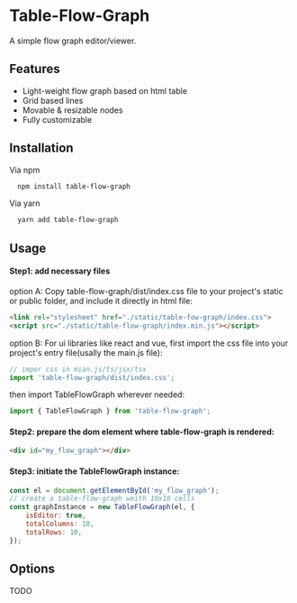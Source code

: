 
# Table-Flow-Graph

A simple flow graph editor/viewer.


## Features

- Light-weight flow graph based on html table
- Grid based lines
- Movable & resizable nodes
- Fully customizable


## Installation

Via npm
```bash
  npm install table-flow-graph
```
Via yarn
```bash
  yarn add table-flow-graph
```

    
## Usage

#### Step1: add necessary files
option A: Copy table-flow-graph/dist/index.css file to your project's static or public folder, and include it directly in html file:
```html
<link rel="stylesheet" href="./static/table-fow-graph/index.css">
<script src="./static/table-flow-graph/index.min.js"></script>
```
option B: For ui libraries like react and vue, first import the css file into your project's entry file(usally the main.js file):
```javascript
// impor css in mian.js/ts/jsx/tsx
import 'table-flow-graph/dist/index.css';
```
then import TableFlowGraph wherever needed:
```javascript
import { TableFlowGraph } from 'table-flow-graph';
```

#### Step2: prepare the dom element where table-flow-graph is rendered:
```html
<div id="my_flow_graph"></div>
```

#### Step3: initiate the TableFlowGraph instance:
```javascript
const el = document.getElementById('my_flow_graph');
// create a table-flow-graph weith 10x10 cells
const graphInstance = new TableFlowGraph(el, {
    isEditor: true,
    totalColumns: 10,
    totalRows: 10,
});
```



## Options

TODO

